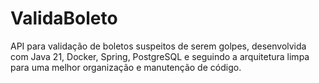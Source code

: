 # ValidaBoleto
API para validação de boletos suspeitos de serem golpes, desenvolvida com Java 21, Docker, Spring, PostgreSQL e seguindo a arquitetura limpa para uma melhor organização e manutenção de código.
